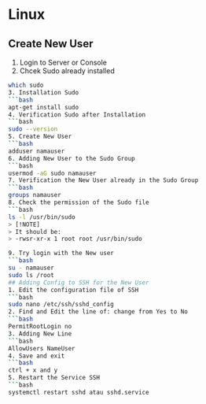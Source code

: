 # Linux

## Create New User

1. Login to Server or Console
2. Chcek Sudo already installed

````bash
which sudo
3. Installation Sudo
```bash
apt-get install sudo
4. Verification Sudo after Installation
```bash
sudo --version
5. Create New User
```bash
adduser namauser
6. Adding New User to the Sudo Group
```bash
usermod -aG sudo namauser
7. Verification the New User already in the Sudo Group
```bash
groups namauser
8. Check the permission of the Sudo file
```bash
ls -l /usr/bin/sudo
> [!NOTE]
> It should be:
> -rwsr-xr-x 1 root root /usr/bin/sudo

9. Try login with the New user
```bash
su - namauser
sudo ls /root
## Adding Config to SSH for the New User
1. Edit the configuration file of SSH
```bash
sudo nano /etc/ssh/sshd_config
2. Find and Edit the line of: change from Yes to No
```bash
PermitRootLogin no
3. Adding New Line
```bash
AllowUsers NameUser
4. Save and exit
```bash
ctrl + x and y
5. Restart the Service SSH
```bash
systemctl restart sshd atau sshd.service
````
